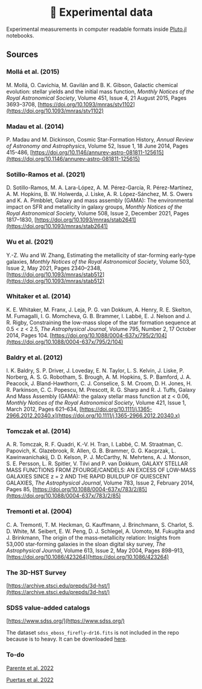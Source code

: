 <div align="center">
    <h1>🔭 Experimental data</h1>
</div>

Experimental measurements in computer readable formats inside [Pluto.jl](https://github.com/fonsp/Pluto.jl) notebooks.

## Sources

### Mollá et al. (2015)

M. Mollá, O. Cavichia, M. Gavilán and B. K. Gibson, Galactic chemical evolution: stellar yields and the initial mass function, _Monthly Notices of the Royal Astronomical Society_, Volume 451, Issue 4, 21 August 2015, Pages 3693–3708, [https://doi.org/10.1093/mnras/stv1102](https://doi.org/10.1093/mnras/stv1102)

### Madau et al. (2014)

P. Madau and M. Dickinson, Cosmic Star-Formation History, _Annual Review of Astronomy and Astrophysics_, Volume 52, Issue 1, 18 June 2014, Pages 415-486, [https://doi.org/10.1146/annurev-astro-081811-125615](https://doi.org/10.1146/annurev-astro-081811-125615)

### Sotillo-Ramos et al. (2021)

D. Sotillo-Ramos, M. A. Lara-López, A. M. Pérez-García, R. Pérez-Martínez, A. M. Hopkins, B. W. Holwerda, J. Liske, A. R. López-Sánchez, M. S. Owers and K. A. Pimbblet, Galaxy and mass assembly (GAMA): The environmental impact on SFR and metallicity in galaxy groups, _Monthly Notices of the Royal Astronomical Society_, Volume 508, Issue 2, December 2021, Pages 1817–1830, [https://doi.org/10.1093/mnras/stab2641](https://doi.org/10.1093/mnras/stab2641)

### Wu et al. (2021)

Y.-Z. Wu and W. Zhang, Estimating the metallicity of star-forming early-type galaxies, _Monthly Notices of the Royal Astronomical Society_, Volume 503, Issue 2, May 2021, Pages 2340–2348, [https://doi.org/10.1093/mnras/stab512](https://doi.org/10.1093/mnras/stab512)

### Whitaker et al. (2014)

K. E. Whitaker, M. Franx, J. Leja, P. G. van Dokkum, A. Henry, R. E. Skelton, M. Fumagalli, I. G. Momcheva, G. B. Brammer, I. Labbé, E. J. Nelson and J. R. Rigby, Constraining the low-mass slope of the star formation sequence at 0.5 < z < 2.5, _The Astrophysical Journal_, Volume 795, Number 2, 17 October 2014, Pages 104. [https://doi.org/10.1088/0004-637x/795/2/104](https://doi.org/10.1088/0004-637x/795/2/104)

### Baldry et al. (2012)

I. K. Baldry, S. P. Driver, J. Loveday, E. N. Taylor, L. S. Kelvin, J. Liske, P. Norberg, A. S. G. Robotham, S. Brough, A. M. Hopkins, S. P. Bamford, J. A. Peacock, J. Bland-Hawthorn, C. J. Conselice, S. M. Croom, D. H. Jones, H. R. Parkinson, C. C. Popescu, M. Prescott, R. G. Sharp and R. J. Tuffs, Galaxy And Mass Assembly (GAMA): the galaxy stellar mass function at z < 0.06, _Monthly Notices of the Royal Astronomical Society_, Volume 421, Issue 1, March 2012, Pages 621–634, [https://doi.org/10.1111/j.1365-2966.2012.20340.x](https://doi.org/10.1111/j.1365-2966.2012.20340.x)

### Tomczak et al. (2014)

A. R. Tomczak, R. F. Quadri, K.-V. H. Tran, I. Labbé, C. M. Straatman, C. Papovich, K. Glazebrook, R. Allen, G. B. Brammer, G. G. Kacprzak, L. Kawinwanichakij, D. D. Kelson, P. J. McCarthy, N. Mehrtens, A. J. Monson, S. E. Persson, L. R. Spitler, V. Tilvi and P. van Dokkum, GALAXY STELLAR MASS FUNCTIONS FROM ZFOURGE/CANDELS: AN EXCESS OF LOW-MASS GALAXIES SINCE z = 2 AND THE RAPID BUILDUP OF QUIESCENT GALAXIES, _The Astrophysical Journal_, Volume 783, Issue 2, February 2014, Pages 85, [https://doi.org/10.1088/0004-637x/783/2/85](https://doi.org/10.1088/0004-637x/783/2/85)

### Tremonti et al. (2004)

C. A. Tremonti, T. M. Heckman, G. Kauffmann, J. Brinchmann, S. Charlot, S. D. White, M. Seibert, E. W. Peng, D. J. Schlegel, A. Uomoto, M. Fukugita and J. Brinkmann, The origin of the mass‐metallicity relation: Insights from 53,000 star‐forming galaxies in the sloan digital sky survey, _The Astrophysical Journal_, Volume 613, Issue 2, May 2004, Pages 898–913, [https://doi.org/10.1086/423264](https://doi.org/10.1086/423264)

### The 3D-HST Survey

[https://archive.stsci.edu/prepds/3d-hst/](https://archive.stsci.edu/prepds/3d-hst/)

### SDSS value-added catalogs

[https://www.sdss.org/](https://www.sdss.org/)

The dataset `sdss_eboss_firefly-dr16.fits` is not included in the repo because is to heavy. It can be downloaded [here](https://data.sdss.org/sas/dr16/eboss/spectro/firefly/v1_1_1/sdss_eboss_firefly-dr16.fits).

### To-do

[Parente et al. 2022](https://doi.org/10.48550/arXiv.2204.11884)

[Puertas et al. 2022](https://arxiv.org/abs/2205.01203)
